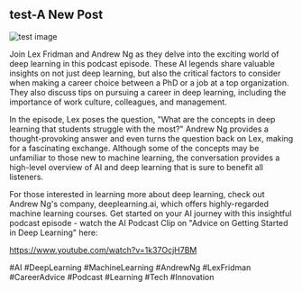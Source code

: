## test-A New Post

![test image]({{site.baseurl}}/_posts/brightGlobe-ai-in-africa.jpg)


Join Lex Fridman and Andrew Ng as they delve into the exciting world of deep learning in this podcast episode. These AI legends share valuable insights on not just deep learning, but also the critical factors to consider when making a career choice between a PhD or a job at a top organization. They also discuss tips on pursuing a career in deep learning, including the importance of work culture, colleagues, and management.

In the episode, Lex poses the question, "What are the concepts in deep learning that students struggle with the most?" Andrew Ng provides a thought-provoking answer and even turns the question back on Lex, making for a fascinating exchange. Although some of the concepts may be unfamiliar to those new to machine learning, the conversation provides a high-level overview of AI and deep learning that is sure to benefit all listeners.

For those interested in learning more about deep learning, check out Andrew Ng's company, deeplearning.ai, which offers highly-regarded machine learning courses. Get started on your AI journey with this insightful podcast episode - watch the AI Podcast Clip on "Advice on Getting Started in Deep Learning" here: 

https://www.youtube.com/watch?v=1k37OcjH7BM

#AI #DeepLearning #MachineLearning #AndrewNg #LexFridman #CareerAdvice #Podcast #Learning #Tech #Innovation